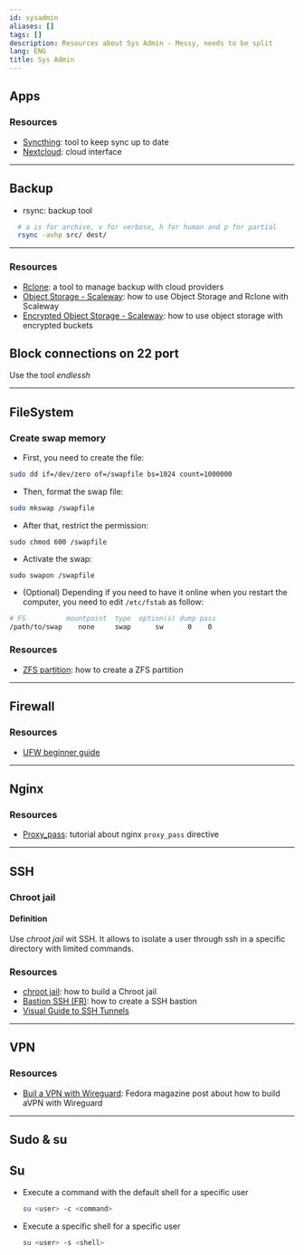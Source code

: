```yaml
---
id: sysadmin
aliases: []
tags: []
description: Resources about Sys Admin - Messy, needs to be split
lang: ENG
title: Sys Admin
---
```


## Apps

### Resources

* [Syncthing](https://syncthing.net/): tool to keep sync up to date
* [Nextcloud](https://nextcloud.com/): cloud interface

<hr />

## Backup

* rsync: backup tool
```sh
  # a is for archive, v for verbose, h for human and p for partial
  rsync -avhp src/ dest/
```

<hr />

### Resources

* [Rclone](https://rclone.org/docs/): a tool to manage backup with cloud providers
* [Object Storage - Scaleway](https://www.scaleway.com/en/docs/tutorials/migrate-data-rclone/): how to use Object Storage and Rclone with Scaleway
* [Encrypted Object Storage - Scaleway](https://www.scaleway.com/en/docs/tutorials/encrypt-s3-data-rclone/): how to use object storage with encrypted buckets

## Block connections on 22 port

Use the tool *endlessh*

<hr />

## FileSystem

### Create swap memory

* First, you need to create the file:
```bash
sudo dd if=/dev/zero of=/swapfile bs=1024 count=1000000
```
* Then, format the swap file:
```bash
sudo mkswap /swapfile
```
* After that, restrict the permission:
```
sudo chmod 600 /swapfile
```
* Activate the swap:
```
sudo swapon /swapfile
```
* (Optional) Depending if you need to have it online when you restart the computer, you need to edit `/etc/fstab` as follow:
```bash
# FS          mountpoint  type  option(s) dump pass
/path/to/swap    none     swap      sw      0    0
```

### Resources

* [ZFS partition](https://unix.stackexchange.com/questions/672151/create-zfs-partition-on-existing-drive): how to create a ZFS partition

<hr />

## Firewall

### Resources

* [UFW beginner guide](https://www.digitalocean.com/community/tutorials/ufw-essentials-common-firewall-rules-and-commands)

<hr />

## Nginx

### Resources

* [Proxy_pass](https://dev.to/danielkun/nginx-everything-about-proxypass-2ona): tutorial about nginx `proxy_pass` directive

<hr />

## SSH

### Chroot jail

#### Definition

Use *chroot jail* wit SSH. It allows to isolate a user through ssh in a
specific directory with limited commands.

### Resources

* [chroot jail](https://allanfeid.com/content/creating-chroot-jail-ssh-access): how to build a Chroot jail
* [Bastion SSH (FR)](https://blog.octo.com/le-bastion-ssh/): how to create a SSH bastion
* [Visual Guide to SSH Tunnels](https://iximiuz.com/en/posts/ssh-tunnels/)

<hr />

## VPN

### Resources

* [Buil a VPN with Wireguard](https://fedoramagazine.org/build-a-virtual-private-network-with-wireguard/): Fedora magazine post about how to build aVPN with Wireguard

<hr />

## Sudo & su

## Su

* Execute a command with the default shell for a specific user
  ```sh
  su <user> -c <command>
  ```
* Execute a specific shell for a specific user
  ```sh
  su <user> -s <shell>
  ```
